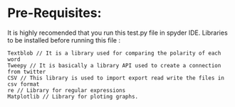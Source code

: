 # Pre-Requisites:

It is highly recomended that you run this test.py file in spyder IDE.
Libraries to be installed before running this file :
```
Textblob // It is a library used for comparing the polarity of each word
Tweepy // It is basically a library API used to create a connection from twitter
CSV // This library is used to import export read write the files in csv format 
re // Library for regular expressions
Matplotlib // Library for ploting graphs.
```
